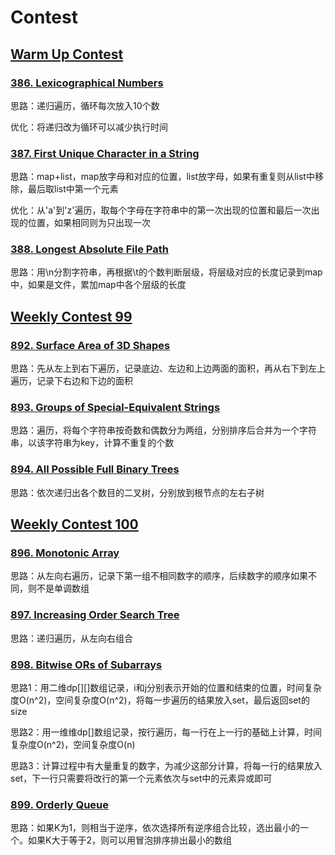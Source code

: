 # Contest

## [Warm Up Contest](https://leetcode.com/contest/warm-up-contest)

### [386. Lexicographical Numbers](https://leetcode.com/contest/warm-up-contest/problems/lexicographical-numbers/)

思路：递归遍历，循环每次放入10个数

优化：将递归改为循环可以减少执行时间

### [387. First Unique Character in a String](https://leetcode.com/contest/warm-up-contest/problems/first-unique-character-in-a-string/)

思路：map+list，map放字母和对应的位置，list放字母，如果有重复则从list中移除，最后取list中第一个元素

优化：从'a'到'z'遍历，取每个字母在字符串中的第一次出现的位置和最后一次出现的位置，如果相同则为只出现一次

### [388. Longest Absolute File Path](https://leetcode.com/contest/warm-up-contest/problems/longest-absolute-file-path/)

思路：用\n分割字符串，再根据\t的个数判断层级，将层级对应的长度记录到map中，如果是文件，累加map中各个层级的长度


## [Weekly Contest 99](https://leetcode.com/contest/weekly-contest-99)

### [892. Surface Area of 3D Shapes](https://leetcode.com/contest/weekly-contest-99/problems/surface-area-of-3d-shapes/)

思路：先从左上到右下遍历，记录底边、左边和上边两面的面积，再从右下到左上遍历，记录下右边和下边的面积

### [893. Groups of Special-Equivalent Strings](https://leetcode.com/contest/weekly-contest-99/problems/groups-of-special-equivalent-strings/)

思路：遍历，将每个字符串按奇数和偶数分为两组，分别排序后合并为一个字符串，以该字符串为key，计算不重复的个数

### [894. All Possible Full Binary Trees](https://leetcode.com/contest/weekly-contest-99/problems/all-possible-full-binary-trees/)

思路：依次递归出各个数目的二叉树，分别放到根节点的左右子树


## [Weekly Contest 100](https://leetcode.com/contest/weekly-contest-100)

### [896. Monotonic Array](https://leetcode.com/contest/weekly-contest-100/problems/monotonic-array/)

思路：从左向右遍历，记录下第一组不相同数字的顺序，后续数字的顺序如果不同，则不是单调数组

### [897. Increasing Order Search Tree](https://leetcode.com/contest/weekly-contest-100/problems/increasing-order-search-tree/)

思路：递归遍历，从左向右组合

### [898. Bitwise ORs of Subarrays](https://leetcode.com/contest/weekly-contest-100/problems/bitwise-ors-of-subarrays/)

思路1：用二维dp[][]数组记录，i和j分别表示开始的位置和结束的位置，时间复杂度O(n^2)，空间复杂度O(n^2)，将每一步遍历的结果放入set，最后返回set的size

思路2：用一维维dp[]数组记录，按行遍历，每一行在上一行的基础上计算，时间复杂度O(n^2)，空间复杂度O(n)

思路3：计算过程中有大量重复的数字，为减少这部分计算，将每一行的结果放入set，下一行只需要将改行的第一个元素依次与set中的元素异或即可

### [899. Orderly Queue](https://leetcode.com/contest/weekly-contest-100/problems/orderly-queue/)

思路：如果K为1，则相当于逆序，依次选择所有逆序组合比较，选出最小的一个。如果K大于等于2，则可以用冒泡排序排出最小的数组
